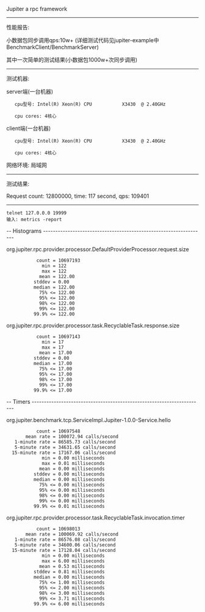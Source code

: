 Jupiter
a rpc framework


  ------------------------------------------------------------------

性能报告:

小数据包同步调用qps:10w+
(详细测试代码见jupiter-example中BenchmarkClient/BenchmarkServer)

  其中一次简单的测试结果(小数据包1000w+次同步调用)
  
  ------------------------------------------------------------------
  
  测试机器:
  
  server端(一台机器)
  
       cpu型号: Intel(R) Xeon(R) CPU           X3430  @ 2.40GHz
       
       cpu cores: 4核心
       
  client端(一台机器)
  
       cpu型号: Intel(R) Xeon(R) CPU           X3430  @ 2.40GHz
       
       cpu cores: 4核心
       
  网络环境: 局域网
  
  ------------------------------------------------------------------
  
  测试结果:
  
  Request count: 12800000, time: 117 second, qps: 109401
  
  ------------------------------------------------------------------
    telnet 127.0.0.0 19999
    输入: metrics -report
  
  -- Histograms ------------------------------------------------------------------
  
  org.jupiter.rpc.provider.processor.DefaultProviderProcessor.request.size
  
               count = 10697193
                 min = 122
                 max = 122
                mean = 122.00
              stddev = 0.00
              median = 122.00
                75% <= 122.00
                95% <= 122.00
                98% <= 122.00
                99% <= 122.00
              99.9% <= 122.00
  org.jupiter.rpc.provider.processor.task.RecyclableTask.response.size
  
               count = 10697143
                 min = 17
                 max = 17
                mean = 17.00
              stddev = 0.00
              median = 17.00
                75% <= 17.00
                95% <= 17.00
                98% <= 17.00
                99% <= 17.00
              99.9% <= 17.00
  
  -- Timers ----------------------------------------------------------------------

  org.jupiter.benchmark.tcp.ServiceImpl.Jupiter-1.0.0-Service.hello
  
               count = 10697548
           mean rate = 100072.94 calls/second
       1-minute rate = 86585.73 calls/second
       5-minute rate = 34631.65 calls/second
      15-minute rate = 17167.06 calls/second
                 min = 0.00 milliseconds
                 max = 0.01 milliseconds
                mean = 0.00 milliseconds
              stddev = 0.00 milliseconds
              median = 0.00 milliseconds
                75% <= 0.00 milliseconds
                95% <= 0.00 milliseconds
                98% <= 0.00 milliseconds
                99% <= 0.00 milliseconds
              99.9% <= 0.01 milliseconds
  org.jupiter.rpc.provider.processor.task.RecyclableTask.invocation.timer
  
               count = 10698013
           mean rate = 100069.92 calls/second
       1-minute rate = 86576.08 calls/second
       5-minute rate = 34600.06 calls/second
      15-minute rate = 17128.04 calls/second
                 min = 0.00 milliseconds
                 max = 6.00 milliseconds
                mean = 0.53 milliseconds
              stddev = 0.81 milliseconds
              median = 0.00 milliseconds
                75% <= 1.00 milliseconds
                95% <= 2.00 milliseconds
                98% <= 3.00 milliseconds
                99% <= 3.71 milliseconds
              99.9% <= 6.00 milliseconds
